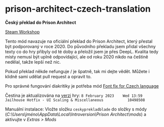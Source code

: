 # prison-architect-czech-translation
__Český překlad do Prison Architect__

[Steam Workshop](https://steamcommunity.com/sharedfiles/filedetails/?id=2932406647)

Tento mód navazuje na oficiální překlad do Prison Architect, který přestal být podporovaný v roce 2020.
Do původního překladu jsem přidal všechny texty co do hry přibyly od té doby a přeložil jsem je přes DeepL.
Kvalita tedy místy nemusí být uplně odpovídající, ale od roku 2020 nikdo na češtině nedělal, takže lepší než nic.

Pokud překlad někde nefunguje / je špatně, tak mi dejte vědět. Můžete i klidně sami udělat pull request a opravit to.

Pro správné fungování diakritiky je potřeba mód [Font fix for Czech language](https://steamcommunity.com/sharedfiles/filedetails/?id=1492915227)

Čestina je aktualizována na [verzi](https://steamdb.info/app/233450/patchnotes/) hry:
`8 February 2023	Wed	13:59	Jailhouse Hotfix - UI Scaling & Miscellaneous			10498508`

Manuální instalace:
Vložte složku `ceskyprekladblade` do složky s módy (_C:\Users\jméno\AppData\Local\Introversion\Prison Architect\mods_) a aktivujte v _Extras > Mods_
